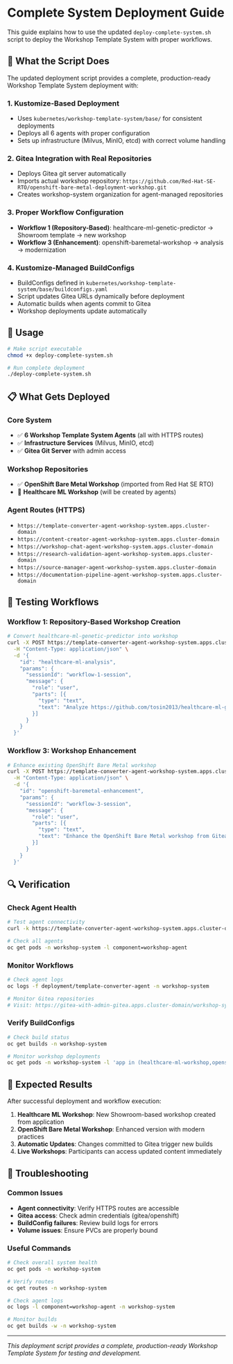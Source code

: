 # Complete System Deployment Guide

This guide explains how to use the updated `deploy-complete-system.sh` script to deploy the Workshop Template System with proper workflows.

## 🎯 What the Script Does

The updated deployment script provides a complete, production-ready Workshop Template System deployment with:

### 1. **Kustomize-Based Deployment**
- Uses `kubernetes/workshop-template-system/base/` for consistent deployments
- Deploys all 6 agents with proper configuration
- Sets up infrastructure (Milvus, MinIO, etcd) with correct volume handling

### 2. **Gitea Integration with Real Repositories**
- Deploys Gitea git server automatically
- Imports actual workshop repository: `https://github.com/Red-Hat-SE-RTO/openshift-bare-metal-deployment-workshop.git`
- Creates workshop-system organization for agent-managed repositories

### 3. **Proper Workflow Configuration**
- **Workflow 1 (Repository-Based)**: healthcare-ml-genetic-predictor → Showroom template → new workshop
- **Workflow 3 (Enhancement)**: openshift-baremetal-workshop → analysis → modernization

### 4. **Kustomize-Managed BuildConfigs**
- BuildConfigs defined in `kubernetes/workshop-template-system/base/buildconfigs.yaml`
- Script updates Gitea URLs dynamically before deployment
- Automatic builds when agents commit to Gitea
- Workshop deployments update automatically

## 🚀 Usage

```bash
# Make script executable
chmod +x deploy-complete-system.sh

# Run complete deployment
./deploy-complete-system.sh
```

## 📋 What Gets Deployed

### Core System
- ✅ **6 Workshop Template System Agents** (all with HTTPS routes)
- ✅ **Infrastructure Services** (Milvus, MinIO, etcd)
- ✅ **Gitea Git Server** with admin access

### Workshop Repositories
- ✅ **OpenShift Bare Metal Workshop** (imported from Red Hat SE RTO)
- 🔄 **Healthcare ML Workshop** (will be created by agents)

### Agent Routes (HTTPS)
- `https://template-converter-agent-workshop-system.apps.cluster-domain`
- `https://content-creator-agent-workshop-system.apps.cluster-domain`
- `https://workshop-chat-agent-workshop-system.apps.cluster-domain`
- `https://research-validation-agent-workshop-system.apps.cluster-domain`
- `https://source-manager-agent-workshop-system.apps.cluster-domain`
- `https://documentation-pipeline-agent-workshop-system.apps.cluster-domain`

## 🎯 Testing Workflows

### Workflow 1: Repository-Based Workshop Creation
```bash
# Convert healthcare-ml-genetic-predictor into workshop
curl -X POST https://template-converter-agent-workshop-system.apps.cluster-domain/send-task \
  -H "Content-Type: application/json" \
  -d '{
    "id": "healthcare-ml-analysis",
    "params": {
      "sessionId": "workflow-1-session",
      "message": {
        "role": "user",
        "parts": [{
          "type": "text",
          "text": "Analyze https://github.com/tosin2013/healthcare-ml-genetic-predictor.git for workshop conversion using Showroom template"
        }]
      }
    }
  }'
```

### Workflow 3: Workshop Enhancement
```bash
# Enhance existing OpenShift Bare Metal workshop
curl -X POST https://template-converter-agent-workshop-system.apps.cluster-domain/send-task \
  -H "Content-Type: application/json" \
  -d '{
    "id": "openshift-baremetal-enhancement",
    "params": {
      "sessionId": "workflow-3-session",
      "message": {
        "role": "user",
        "parts": [{
          "type": "text",
          "text": "Enhance the OpenShift Bare Metal workshop from Gitea repository with modern practices"
        }]
      }
    }
  }'
```

## 🔍 Verification

### Check Agent Health
```bash
# Test agent connectivity
curl -k https://template-converter-agent-workshop-system.apps.cluster-domain/agent-card

# Check all agents
oc get pods -n workshop-system -l component=workshop-agent
```

### Monitor Workflows
```bash
# Check agent logs
oc logs -f deployment/template-converter-agent -n workshop-system

# Monitor Gitea repositories
# Visit: https://gitea-with-admin-gitea.apps.cluster-domain/workshop-system
```

### Verify BuildConfigs
```bash
# Check build status
oc get builds -n workshop-system

# Monitor workshop deployments
oc get pods -n workshop-system -l 'app in (healthcare-ml-workshop,openshift-baremetal-workshop)'
```

## 🎯 Expected Results

After successful deployment and workflow execution:

1. **Healthcare ML Workshop**: New Showroom-based workshop created from application
2. **OpenShift Bare Metal Workshop**: Enhanced version with modern practices
3. **Automatic Updates**: Changes committed to Gitea trigger new builds
4. **Live Workshops**: Participants can access updated content immediately

## 🔧 Troubleshooting

### Common Issues
- **Agent connectivity**: Verify HTTPS routes are accessible
- **Gitea access**: Check admin credentials (gitea/openshift)
- **BuildConfig failures**: Review build logs for errors
- **Volume issues**: Ensure PVCs are properly bound

### Useful Commands
```bash
# Check overall system health
oc get pods -n workshop-system

# Verify routes
oc get routes -n workshop-system

# Check agent logs
oc logs -l component=workshop-agent -n workshop-system

# Monitor builds
oc get builds -w -n workshop-system
```

---

*This deployment script provides a complete, production-ready Workshop Template System for testing and development.*
